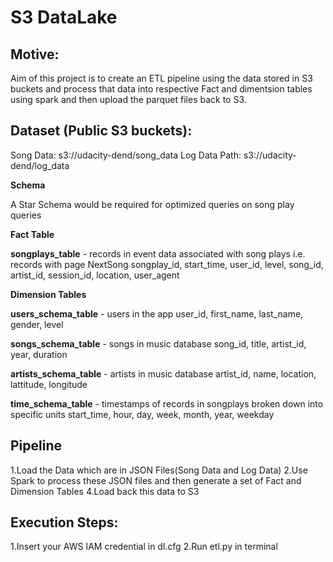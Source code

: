 # S3 DataLake

## Motive:

Aim of this project is to create an ETL pipeline using the data stored in S3 buckets and process that data into respective Fact and dimentsion tables using spark and then upload the parquet files back to S3.


## Dataset (Public S3 buckets):
Song Data: s3://udacity-dend/song_data 
Log Data Path: s3://udacity-dend/log_data 

<b>Schema </b>

A Star Schema would be required for optimized queries on song play queries

<b> Fact Table </b>

<b>songplays_table</b> - records in event data associated with song plays i.e. records with page NextSong songplay_id, start_time, user_id, level, song_id, artist_id, session_id, location, user_agent

<b>Dimension Tables</b>

<b>users_schema_table</b> - users in the app user_id, first_name, last_name, gender, level

<b>songs_schema_table</b> - songs in music database song_id, title, artist_id, year, duration

<b>artists_schema_table</b> - artists in music database artist_id, name, location, lattitude, longitude

<b>time_schema_table</b> - timestamps of records in songplays broken down into specific units start_time, hour, day, week, month, year, weekday

## Pipeline

1.Load the Data which are in JSON Files(Song Data and Log Data)
2.Use Spark to process these JSON files and then generate a set of Fact and Dimension Tables
4.Load back this data to S3


## Execution Steps:
1.Insert your AWS IAM credential in dl.cfg
2.Run etl.py in terminal
